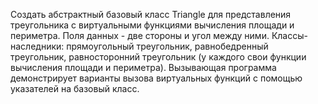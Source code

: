 Создать абстрактный базовый класс Triangle для представления треугольника с виртуальными функциями вычисления площади и периметра. Поля данных - две стороны и угол между ними. Классы-наследники: прямоугольный треугольник, равнобедренный треугольник, равносторонний треугольник (у каждого свои функции вычисления площади и периметра). Вызывающая программа демонстрирует варианты вызова виртуальных функций с помощью указателей на базовый класс.
